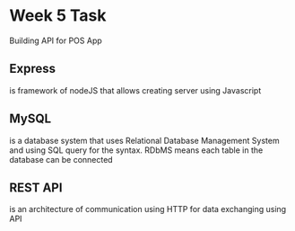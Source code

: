 # Week 5 Task
Building API for POS App

## Express
is framework of nodeJS that allows creating server using Javascript

## MySQL
is a database system that uses Relational Database Management System and using SQL query for the syntax. RDbMS means each table in the database can be connected

## REST API
is an architecture of communication using HTTP for data exchanging using API